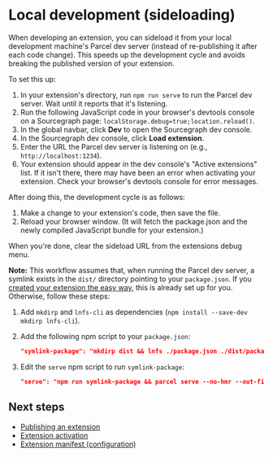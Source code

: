 # Local development (sideloading)

When developing an extension, you can sideload it from your local development machine's Parcel dev server (instead of re-publishing it after each code change). This speeds up the development cycle and avoids breaking the published version of your extension.

To set this up:

1. In your extension's directory, run `npm run serve` to run the Parcel dev server. Wait until it reports that it's listening.
1. Run the following JavaScript code in your browser's devtools console on a Sourcegraph page: `localStorage.debug=true;location.reload()`.
1. In the global navbar, click **Dev** to open the Sourcegraph dev console.
1. In the Sourcegraph dev console, click **Load extension**.
1. Enter the URL the Parcel dev server is listening on (e.g., `http://localhost:1234`).
1. Your extension should appear in the dev console's "Active extensions" list. If it isn't there, there may have been an error when activating your extension. Check your browser's devtools console for error messages.

After doing this, the development cycle is as follows:

1. Make a change to your extension's code, then save the file.
2. Reload your browser window. (It will fetch the package.json and the newly compiled JavaScript bundle for your extension.)

When you're done, clear the sideload URL from the extensions debug menu.

**Note:** This workflow assumes that, when running the Parcel dev server, a symlink exists in the `dist/` directory pointing to your `package.json`. If you [created your extension the easy way](creating.md#creating-an-extension-the-easy-way), this is already set up for you. Otherwise, follow these steps:

1. Add `mkdirp` and `lnfs-cli` as dependencies (`npm install --save-dev mkdirp lnfs-cli`).
2. Add the following npm script to your `package.json`:

    ```json
    "symlink-package": "mkdirp dist && lnfs ./package.json ./dist/package.json"
    ```

3. Edit the `serve` npm script to run `symlink-package`:

    ```json
    "serve": "npm run symlink-package && parcel serve --no-hmr --out-file dist/your-extension.js src/your-extension.ts"
    ```

## Next steps

- [Publishing an extension](publishing.md)
- [Extension activation](activation.md)
- [Extension manifest (configuration)](manifest.md)

